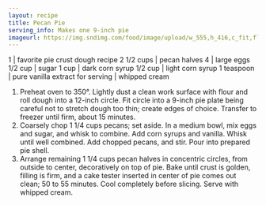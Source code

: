 ```yaml
---
layout: recipe
title: Pecan Pie
serving_info: Makes one 9-inch pie
imageurl: https://img.sndimg.com/food/image/upload/w_555,h_416,c_fit,fl_progressive,q_95/v1/img/recipes/10/19/54/FYx9Lmi6QLyORe9WIxDv_galetteIG.jpg
---
```

<!-- Ingredients -->

1 | favorite pie crust dough recipe
2 1/2 cups | pecan halves
4 | large eggs
1/2 cup | sugar
1 cup | dark corn syrup
1/2 cup | light corn syrup
1 teaspoon | pure vanilla extract
for serving | whipped cream

<!-- split -->
<!-- Steps -->
1. Preheat oven to 350°. Lightly dust a clean work surface with flour and roll dough into a 12-inch circle. Fit circle into a 9-inch pie plate being careful not to stretch dough too thin; create edges of choice. Transfer to freezer until firm, about 15 minutes.
2. Coarsely chop 1 1/4 cups pecans; set aside. In a medium bowl, mix eggs and sugar, and whisk to combine. Add corn syrups and vanilla. Whisk until well combined. Add chopped pecans, and stir. Pour into prepared pie shell.
3. Arrange remaining 1 1/4 cups pecan halves in concentric circles, from outside to center, decoratively on top of pie. Bake until crust is golden, filling is firm, and a cake tester inserted in center of pie comes out clean; 50 to 55 minutes. Cool completely before slicing. Serve with whipped cream.

